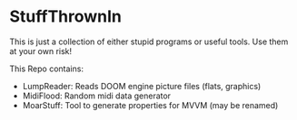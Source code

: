 # StuffThrownIn

This is just a collection of either stupid programs or useful tools. Use them at your own risk!

This Repo contains:
- LumpReader: Reads DOOM engine picture files (flats, graphics)
- MidiFlood: Random midi data generator
- MoarStuff: Tool to generate properties for MVVM (may be renamed) 
